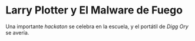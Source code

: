 # Larry Plotter y El Malware de Fuego

Una importante *hackaton* se celebra en la escuela,
y el portátil de *Digg Ory* se avería.
